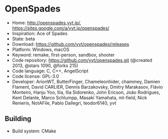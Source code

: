# OpenSpades

- Home: http://openspades.yvt.jp/, https://sites.google.com/a/yvt.jp/openspades/
- Inspiration: Ace of Spades
- State: beta
- Download: https://github.com/yvt/openspades/releases
- Platform: Windows, macOS
- Keyword: remake, first-person, sandbox, shooter
- Code repository: https://github.com/yvt/openspades.git (@created 2013, @stars 1090, @forks 215)
- Code language: C, C++, AngelScript
- Code license: GPL-3.0
- Developer: ArionWT, ButterFinger, Chameleonhider, chammey, Damien Flament, David CARLIER, Dennis Barzakovsky, Dmitry Marakasov, Flávio Monteiro, Hanju Yoo, Ilia, Ilia Sidorenko, John Ericson, João Rodrigues, Kent Delante, Marco Schlumpp, Masaki Yamahata, mt-field, Nick Renieris, NotAFile, Pablo Dallegri, teodor6140, yvt

## Building

- Build system: CMake
